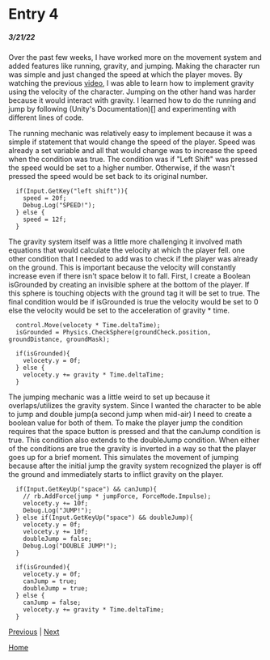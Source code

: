 # Entry 4
##### 3/21/22

Over the past few weeks, I have worked more on the movement system and added features like running, gravity, and jumping. Making the character run was simple and just changed the speed at which the player moves. By watching the previous [video](), I was able to learn how to implement gravity using the velocity of the character. Jumping on the other hand was harder because it would interact with gravity. I learned how to do the running and jump by following (Unity's Documentation)[] and experimenting with different lines of code. 

The running mechanic was relatively easy to implement because it was a simple if statement that would change the speed of the player. Speed was already a set variable and all that would change was to increase the speed when the condition was true. The condition was if "Left Shift" was pressed the speed would be set to a higher number. Otherwise, if the wasn't pressed the speed would be set back to its original number. 
```
  if(Input.GetKey("left shift")){
    speed = 20f;
    Debug.Log("SPEED!");
  } else {
    speed = 12f;
  }
```

The gravity system itself was a little more challenging it involved math equations that would calculate the velocity at which the player fell. one other condition that I needed to add was to check if the player was already on the ground. This is important because the velocity will constantly increase even if there isn't space below it to fall. First, I create a Boolean isGrounded by creating an invisible sphere at the bottom of the player. If this sphere is touching objects with the ground tag it will be set to true. The final condition would be if isGrounded is true the velocity would be set to 0 else the velocity would be set to the acceleration of gravity * time. 
```
  control.Move(velocety * Time.deltaTime);
  isGrounded = Physics.CheckSphere(groundCheck.position, groundDistance, groundMask);

  if(isGrounded){
    velocety.y = 0f;
  } else {
    velocety.y += gravity * Time.deltaTime;
  }
```

The jumping mechanic was a little weird to set up because it overlaps/utilizes the gravity system. Since I wanted the character to be able to jump and double jump(a second jump when mid-air) I need to create a boolean value for both of them. To make the player jump the condition requires that the space button is pressed and that the canJump condition is true. This condition also extends to the doubleJump condition. When either of the conditions are true the gravity is inverted in a way so that the player goes up for a brief moment. This simulates the movement of jumping because after the initial jump the gravity system recognized the player is off the ground and immediately starts to inflict gravity on the player. 
```
  if(Input.GetKeyUp("space") && canJump){
    // rb.AddForce(jump * jumpForce, ForceMode.Impulse);
    velocety.y += 10f;
    Debug.Log("JUMP!");
  } else if(Input.GetKeyUp("space") && doubleJump){
    velocety.y = 0f;
    velocety.y += 10f;
    doubleJump = false;
    Debug.Log("DOUBLE JUMP!");
  }

  if(isGrounded){
    velocety.y = 0f;
    canJump = true;
    doubleJump = true;
  } else {
    canJump = false;
    velocety.y += gravity * Time.deltaTime;
  }
```

[Previous](entry03.md) | [Next](entry05.md)

[Home](../README.md)
